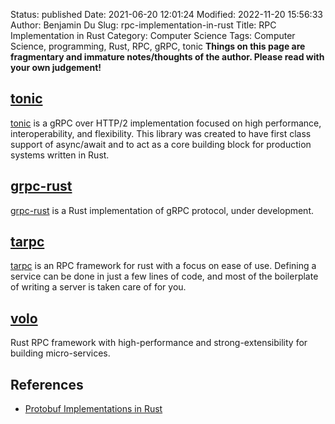 Status: published
Date: 2021-06-20 12:01:24
Modified: 2022-11-20 15:56:33
Author: Benjamin Du
Slug: rpc-implementation-in-rust
Title: RPC Implementation in Rust
Category: Computer Science
Tags: Computer Science, programming, Rust, RPC, gRPC, tonic
**Things on this page are fragmentary and immature notes/thoughts of the author. Please read with your own judgement!**

## [tonic](https://github.com/hyperium/tonic)
[tonic](https://github.com/hyperium/tonic)
is a gRPC over HTTP/2 implementation focused on high performance, interoperability, and flexibility. 
This library was created to have first class support of async/await 
and to act as a core building block for production systems written in Rust.

## [grpc-rust](https://github.com/stepancheg/grpc-rust)
[grpc-rust](https://github.com/stepancheg/grpc-rust)
is a Rust implementation of gRPC protocol, under development.

## [tarpc](https://github.com/google/tarpc)
[tarpc](https://github.com/google/tarpc)
is an RPC framework for rust with a focus on ease of use. 
Defining a service can be done in just a few lines of code, 
and most of the boilerplate of writing a server is taken care of for you.

## [volo](https://github.com/cloudwego/volo)
Rust RPC framework with high-performance and strong-extensibility for building micro-services.


## References

- [Protobuf Implementations in Rust](https://www.legendu.net/misc/blog/protobuf-implementations-in-rust)
